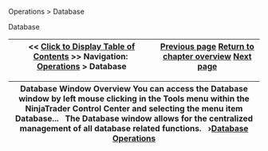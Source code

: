 ﻿


Operations \> Database






















Database







| \<\< [Click to Display Table of Contents](database.md) \>\> **Navigation:**     [Operations](operations.md) \> Database | [Previous page](status_bar.md) [Return to chapter overview](operations.md) [Next page](database_operations.md) |
| --- | --- |













| Database Window Overview You can access the Database window by left mouse clicking in the Tools menu within the NinjaTrader Control Center and selecting the menu item Database...   The Database window allows for the centralized management of all database related functions.   ›[Database Operations](database_operations.md) |
| --- |









